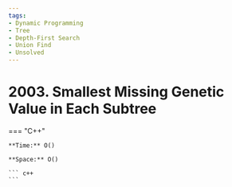 ```yaml
---
tags:
- Dynamic Programming
- Tree
- Depth-First Search
- Union Find
- Unsolved
---
```



# 2003. Smallest Missing Genetic Value in Each Subtree

=== "C++"

    **Time:** O()

    **Space:** O()

    ``` c++
    ```